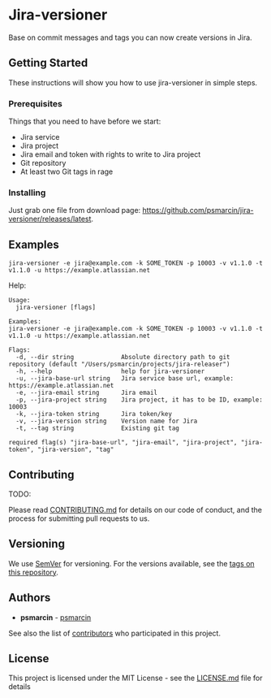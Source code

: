 # Jira-versioner
Base on commit messages and tags you can now create versions in Jira. 

## Getting Started

These instructions will show you how to use jira-versioner in simple steps.

### Prerequisites

Things that you need to have before we start:

* Jira service
* Jira project
* Jira email and token with rights to write to Jira project
* Git repository
* At least two Git tags in rage

### Installing

Just grab one file from download page: https://github.com/psmarcin/jira-versioner/releases/latest.

## Examples 

```shell script
jira-versioner -e jira@example.com -k SOME_TOKEN -p 10003 -v v1.1.0 -t v1.1.0 -u https://example.atlassian.net
```

Help: 
```shell script
Usage:
  jira-versioner [flags]

Examples:
jira-versioner -e jira@example.com -k SOME_TOKEN -p 10003 -v v1.1.0 -t v1.1.0 -u https://example.atlassian.net

Flags:
  -d, --dir string             Absolute directory path to git repository (default "/Users/psmarcin/projects/jira-releaser")
  -h, --help                   help for jira-versioner
  -u, --jira-base-url string   Jira service base url, example: https://example.atlassian.net
  -e, --jira-email string      Jira email
  -p, --jira-project string    Jira project, it has to be ID, example: 10003
  -k, --jira-token string      Jira token/key
  -v, --jira-version string    Version name for Jira
  -t, --tag string             Existing git tag

required flag(s) "jira-base-url", "jira-email", "jira-project", "jira-token", "jira-version", "tag"
```

## Contributing

TODO:

Please read [CONTRIBUTING.md](https://gist.github.com/PurpleBooth/b24679402957c63ec426) for details on our code of conduct, and the process for submitting pull requests to us.

## Versioning

We use [SemVer](http://semver.org/) for versioning. For the versions available, see the [tags on this repository](https://github.com/psmarcin/jira-versioner/tags). 

## Authors

* **psmarcin** - [psmarcin](https://github.com/psmarcin)

See also the list of [contributors](https://github.com/psmarcin/jira-versioner/contributors) who participated in this project.

## License

This project is licensed under the MIT License - see the [LICENSE.md](LICENSE.md) file for details


